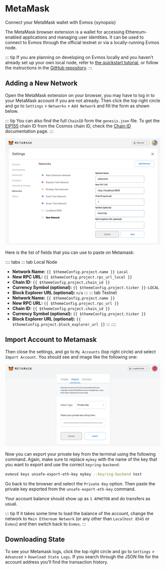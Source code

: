 <!--
order: 2
-->

# MetaMask

Connect your MetaMask wallet with Evmos {synopsis}

The MetaMask browser extension is a wallet for accessing Ethereum-enabled applications and managing user identities. It can be used to connect to Evmos through the official testnet or via a locally-running Evmos node.

::: tip
If you are planning on developing on Evmos locally and you haven’t already set up your own local node, refer to [the quickstart tutorial](../../quickstart/run_node/), or follow the instructions in the [GitHub repository](https://github.com/tharsis/evmos/).
:::

## Adding a New Network

Open the MetaMask extension on your browser, you may have to log in to your MetaMask account if you are not already. Then click the top right circle and go to `Settings` > `Networks` > `Add Network` and fill the form as shown below.

::: tip
You can also find the full `ChainID` form the `genesis.json` file. To get the [EIP155](https://github.com/ethereum/EIPs/blob/master/EIPS/eip-155.md) chain ID from the Cosmos chain ID, check the [Chain ID](./../../basics/chain_id) documentation page.
:::

![metamask networks settings](./../img/metamask_network_settings.png)

Here is the list of fields that you can use to paste on Metamask:

:::: tabs
::: tab Local Node

- **Network Name:** `{{ $themeConfig.project.name }} Local`
- **New RPC URL:** `{{ $themeConfig.project.rpc_url_local }}`
- **Chain ID:** `{{ $themeConfig.project.chain_id }}`
- **Currency Symbol (optional):** `{{ $themeConfig.project.ticker }}-LOCAL`
- **Block Explorer URL (optional):** `n/a`
:::
::: tab Testnet
- **Network Name:** `{{ $themeConfig.project.name }}`
- **New RPC URL:** `{{ $themeConfig.project.rpc_url }}`
- **Chain ID:** `{{ $themeConfig.project.chain_id }}`
- **Currency Symbol (optional):** `{{ $themeConfig.project.ticker }}`
- **Block Explorer URL (optional):** `{{ $themeConfig.project.block_explorer_url }}`
:::
::::

## Import Account to Metamask

Then close the settings, and go to `My Accounts` (top right circle) and select `Import Account`. You should see and image like the following one:

![metamask import account page](./../img/metamask_import.png)

Now you can export your private key from the terminal using the following command. Again, make sure to replace `mykey` with the name of the key that you want to export and use the correct `keyring-backend`:

```bash
evmosd keys unsafe-export-eth-key mykey --keyring-backend test
```

Go back to the browser and select the `Private Key` option. Then paste the private key exported from the `unsafe-export-eth-key` command.

Your account balance should show up as `1 APHOTON` and do transfers as usual.

::: tip
If it takes some time to load the balance of the account, change the network to `Main Ethereum
Network` (or any other than `Localhost 8545` or `Evmos`) and then switch back to `Evmos`.
:::

## Downloading State

To see your Metamask logs, click the top right circle and go to `Settings` > `Advanced` > `Download State Logs`. If you search through the JSON file for the account address you'll find the transaction history.
